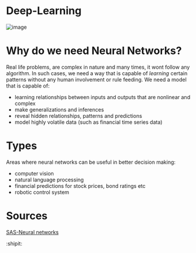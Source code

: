 # Deep-Learning

![image](https://user-images.githubusercontent.com/20279993/117543072-e87b8b80-b038-11eb-908f-130af712dc96.png)

# Why do we need Neural Networks?
Real life problems, are complex in nature and many times, it wont follow any algorithm. In such cases, we need a way that is capable of *learning* certain patterns without any human involvement or rule feeding. We need a model that is capable of:
- learning relationships between inputs and outputs that are nonlinear and complex
- make generalizations and inferences
- reveal hidden relationships, patterns and predictions
- model highly volatile data (such as financial time series data)

# Types

Areas where neural networks can be useful in better decision making:

- computer vision
- natural language processing
- financial predictions for stock prices, bond ratings etc
- robotic control system










# Sources
[SAS-Neural networks](https://www.sas.com/en_us/insights/analytics/neural-networks.html)

:shipit:
